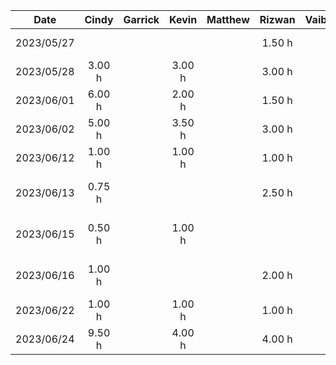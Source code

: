 |    Date    | Cindy  | Garrick | Kevin  | Matthew | Rizwan | Vaibhav |           Task            |
| :--------: | :----: | :-----: | :----: | :-----: | :----: | :------ | :-----------------------: |
| 2023/05/27 |        |         |        |         | 1.50 h |         |    Brainstorming Ideas    |
| 2023/05/28 | 3.00 h |         | 3.00 h |         | 3.00 h |         |     Demo Presentation     |
| 2023/06/01 | 6.00 h |         | 2.00 h |         | 1.50 h |         |   D1: Project Proposal    |
| 2023/06/02 | 5.00 h |         | 3.50 h |         | 3.00 h |         |   D1: Project Proposal    |
| 2023/06/12 | 1.00 h |         | 1.00 h |         | 1.00 h |         |   Architectural Diagram   |
| 2023/06/13 | 0.75 h |         |        |         | 2.50 h |         | D2: Buddy Team Evaluation |
| 2023/06/15 | 0.50 h |         | 1.00 h |         |        |         | D2: Buddy Team Evaluation |
| 2023/06/16 | 1.00 h |         |        |         | 2.00 h |         | D2: Buddy Team Evaluation |
| 2023/06/22 | 1.00 h |         | 1.00 h |         | 1.00 h |         | D3: Prototype Demo (Plan) |
| 2023/06/24 | 9.50 h |         | 4.00 h |         | 4.00 h |         |    D3: Prototype Demo     |
